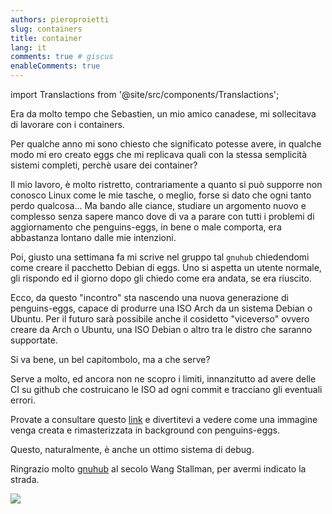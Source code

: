 ```yaml
---
authors: pieroproietti
slug: containers
title: container
lang: it
comments: true # giscus
enableComments: true
---
```

import Translactions from '@site/src/components/Translactions';

<Translactions />

Era da molto tempo che Sebastien, un mio amico canadese, mi sollecitava di lavorare con i containers. 

Per qualche anno mi sono chiesto che significato potesse avere, in qualche modo mi ero creato eggs che mi replicava quali con la stessa semplicità sistemi completi, perchè usare dei container?

Il mio lavoro, è molto ristretto, contrariamente a quanto si può supporre non conosco Linux come le mie tasche, o meglio, forse si dato che ogni tanto perdo qualcosa... Ma bando alle ciance, studiare un argomento nuovo e complesso senza sapere manco dove di va a parare con tutti i problemi di aggiornamento che penguins-eggs, in bene o male comporta, era abbastanza lontano dalle mie intenzioni.

Poi, giusto una settimana fa mi scrive nel gruppo tal `gnuhub` chiedendomi come creare il pacchetto Debian di eggs. Uno si aspetta un utente normale, gli rispondo ed il giorno dopo gli chiedo come era andata, se era riuscito.

Ecco, da questo "incontro" sta nascendo una nuova generazione di penguins-eggs, capace di produrre una ISO Arch da un sistema Debian o Ubuntu. Per il futuro sarà possibile anche il cosidetto "viceverso" ovvero creare da  Arch o Ubuntu, una ISO Debian o altro tra le distro che saranno supportate.

Si va bene, un bel capitombolo, ma a che serve?

Serve a molto, ed ancora non ne scopro i limiti, innanzitutto ad avere delle CI su github che costruicano le ISO ad ogni commit e tracciano gli eventuali errori.

Provate a consultare questo [link](https://github.com/pieroproietti/penguins-eggs/actions) e divertitevi a vedere come una immagine venga creata e rimasterizzata in background con penguins-eggs.

Questo, naturalmente, è anche un ottimo sistema di debug.

Ringrazio molto [gnuhub](https://github.com/gnuhub) al secolo Wang Stallman, per avermi indicato la strada. 

![](/img/github-ci.png)